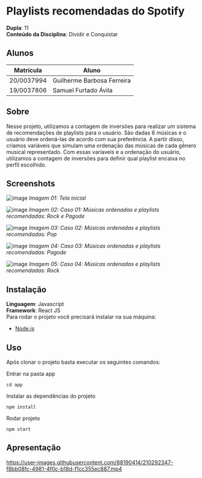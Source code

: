# Playlists recomendadas do Spotify

**Dupla**: 11<br>
**Conteúdo da Disciplina**: Dividir e Conquistar<br>

## Alunos
|Matrícula | Aluno |
| -- | -- |
| 20/0037994  |  Guilherme Barbosa Ferreira |
| 19/0037806  |  Samuel Furtado Ávila |

## Sobre 
Nesse projeto, utilizamos a contagem de inversões para realizar um sistema de recomendações de playlists para o usuário. São dadas 6 músicas e o usuário deve ordená-las de acordo com sua preferência. A partir disso, criamos variáveis que simulam uma ordenação das músicas de cada gênero musical representado. Com essas varíaveis e a ordenação do usuário, utilizamos a contagem de inversões para definir qual playlist encaixa no perfil escolhido. 

## Screenshots
![image](https://user-images.githubusercontent.com/88190414/210290958-99e97b27-0fcf-4138-9350-271ba74c925c.png)
_Imagem 01: Tela inicial_


![image](https://user-images.githubusercontent.com/88190414/210291017-329b4cac-0ac3-4861-baf3-6116f4bf6f2f.png)
_Imagem 02: Caso 01: Músicas ordenadas e playlists recomendadas: Rock e Pagode_


![image](https://user-images.githubusercontent.com/88190414/210291078-3d05ee03-8237-4418-8110-a035805ea557.png)
_Imagem 03: Caso 02: Músicas ordenadas e playlists recomendadas: Pop_

![image](https://user-images.githubusercontent.com/88190414/210291852-07d23327-4e79-48e9-ae5a-c3168b04bb69.png)
_Imagem 04: Caso 03: Músicas ordenadas e playlists recomendadas: Pagode_

![image](https://user-images.githubusercontent.com/88190414/210292074-4a326224-9ab2-4728-9cdf-f6e18cc10cc1.png)
_Imagem 05: Caso 04: Músicas ordenadas e playlists recomendadas: Rock_

## Instalação 
**Linguagem**: Javascript<br>
**Framework**: React JS<br>
Para rodar o projeto você precisará instalar na sua máquina:
- [Node.js](https://nodejs.org/en/)


## Uso
Após clonar o projeto basta executar os seguintes comandos:

Entrar na pasta app
````
cd app
````

Instalar as dependências do projeto
````
npm install
````

Rodar projeto
````
npm start
````

## Apresentação 
https://user-images.githubusercontent.com/88190414/210292347-f8bb08fc-4981-4f0c-b18d-f1cc355ec887.mp4
